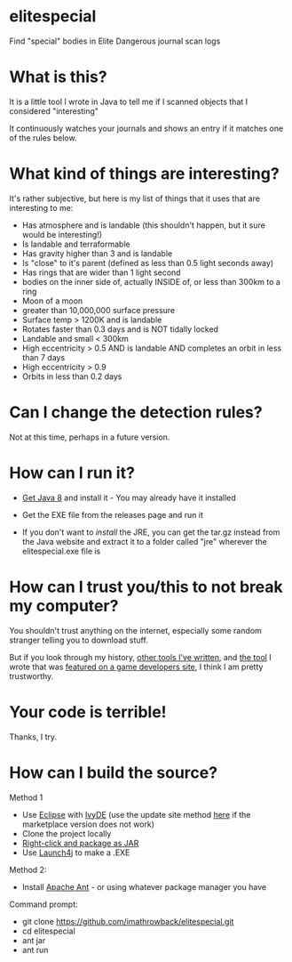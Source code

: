 # elitespecial
Find "special" bodies in Elite Dangerous journal scan logs

# What is this?

It is a little tool I wrote in Java to tell me if I scanned objects that I considered "interesting"

It continuously watches your journals and shows an entry if it matches one of the rules below.

# What kind of things are interesting?

It's rather subjective, but here is my list of things that it uses that are interesting to me:

* Has atmosphere and is landable (this shouldn't happen, but it sure would be interesting!)
* Is landable and terraformable
* Has gravity higher than 3 and is landable
* Is "close" to it's parent (defined as less than 0.5 light seconds away)
* Has rings that are wider than 1 light second
* bodies on the inner side of, actually INSIDE of, or less than 300km to a ring
* Moon of a moon
* greater than 10,000,000 surface pressure
* Surface temp > 1200K and is landable
* Rotates faster than 0.3 days and is NOT tidally locked
* Landable and small < 300km
* High eccentricity > 0.5 AND is landable AND completes an orbit in less than 7 days
* High eccentricity > 0.9
* Orbits in less than 0.2 days

# Can I change the detection rules?

Not at this time, perhaps in a future version.

# How can I run it?

* [Get Java 8](https://www.oracle.com/technetwork/java/javase/downloads/jre8-downloads-2133155.html) and install it - You may already have it installed
* Get the EXE file from the releases page and run it

* If you don't want to *install* the JRE, you can get the tar.gz instead from the Java website and extract it to a folder called "jre" wherever the elitespecial.exe file is


# How can I trust you/this to not break my computer?

You shouldn't trust anything on the internet, especially some random stranger telling you to download stuff.

But if you look through my history, [other tools I've written](https://www.reddit.com/r/Rift/comments/4gzw4g/extracting_game_model_files_and_textures/),  and [the tool](https://github.com/imathrowback/telarafly) I wrote that was [featured on a game developers site](https://www.trionworlds.com/rift/en/2017/06/20/introducing-telarafly-by-ghar-station/), I think I am pretty trustworthy.


# Your code is terrible!

Thanks, I try.

# How can I build the source?

Method 1

* Use [Eclipse](https://www.eclipse.org/downloads/) with [IvyDE](https://marketplace.eclipse.org/content/apache-ivyde%E2%84%A2) (use the update site method [here](http://ant.apache.org/ivy/ivyde/download.cgi) if the marketplace version does not work)
* Clone the project locally
* [Right-click and package as JAR](https://help.eclipse.org/luna/topic/org.eclipse.jdt.doc.user/tasks/tasks-37.htm)
* Use [Launch4j](http://launch4j.sourceforge.net/) to make a .EXE

Method 2:

* Install [Apache Ant](https://ant.apache.org/bindownload.cgi) - or using whatever package manager you have

Command prompt:

* git clone https://github.com/imathrowback/elitespecial.git
* cd elitespecial
* ant jar
* ant run
